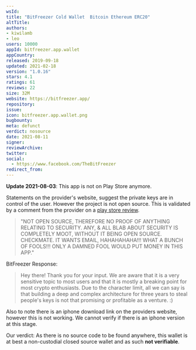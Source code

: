 ```yaml
---
wsId: 
title: "BitFreezer Cold Wallet  Bitcoin Ethereum ERC20"
altTitle: 
authors:
- kiwilamb
- leo
users: 10000
appId: bitfreezer.app.wallet
appCountry: 
released: 2019-09-18
updated: 2021-02-18
version: "1.0.16"
stars: 4.1
ratings: 61
reviews: 22
size: 32M
website: https://bitfreezer.app/
repository: 
issue: 
icon: bitfreezer.app.wallet.png
bugbounty: 
meta: defunct
verdict: nosource
date: 2021-08-11
signer: 
reviewArchive:
twitter: 
social:
  - https://www.facebook.com/TheBitFreezer
redirect_from:
---
```


**Update 2021-08-03**: This app is not on Play Store anymore.

Statements on the provider's website, suggest the private keys are in control of the user.
However the project is not open source. This is validated by a comment from the
provider on a [play store review](https://play.google.com/store/apps/details?id=bitfreezer.app.wallet).

> "NOT OPEN SOURCE, THEREFORE NO PROOF OF ANYTHING RELATING TO SECURITY. ANY, & ALL BLAB ABOUT SECURITY IS COMPLETELY MOOT, WITHOUT IT BEING OPEN SOURCE. CHECKMATE. IT WANTS EMAIL, HAHAHAHAHA!!! WHAT A BUNCH OF FOOLS!!! ONLY A DAMNED FOOL WOULD PUT MONEY IN THIS APP."

BitFreezer Response:

> Hey there! Thank you for your input. We are aware that it is a very sensitive topic to most users and that it is mostly a breaking point for most crypto enthusiasts. Due to the character limit, all we can say is that building a deep and complex architecture for three years to steal people's keys is not that promising or profitable as a venture. :)

Also to note there is an iphone download link on the providers website, however this is not working.
We cannot verify if there is an iphone version at this stage.

Our verdict: As there is no source code to be found anywhere, this wallet is at best a non-custodial closed source wallet and as such **not verifiable**.
